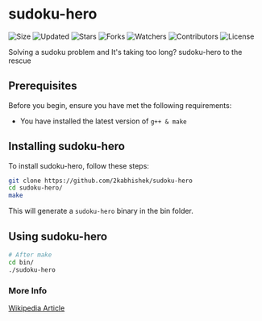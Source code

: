 # sudoku-hero

![Size](https://img.shields.io/github/repo-size/2kabhishek/sudoku-hero?style=plastic&color=0f0&label=Size)
![Updated](https://img.shields.io/github/last-commit/2kabhishek/sudoku-hero?style=plastic&color=f00&label=Updated)
![Stars](https://img.shields.io/github/stars/2kabhishek/sudoku-hero?style=plastic&color=ffc801&label=Stars)
![Forks](https://img.shields.io/github/forks/2kabhishek/sudoku-hero?style=plastic&color=003cff&label=Forks)
![Watchers](https://img.shields.io/github/watchers/2kabhishek/sudoku-hero?style=plastic&color=ff5500&label=Watchers)
![Contributors](https://img.shields.io/github/contributors/2kabhishek/sudoku-hero?style=plastic&color=f0f&label=Contributors)
![License](https://img.shields.io/github/license/2kabhishek/sudoku-hero?style=plastic&color=555&label=License)

Solving a sudoku problem and It's taking too long? sudoku-hero to the rescue

## Prerequisites

Before you begin, ensure you have met the following requirements:

- You have installed the latest version of `g++ & make`

## Installing sudoku-hero

To install sudoku-hero, follow these steps:

```bash
git clone https://github.com/2kabhishek/sudoku-hero
cd sudoku-hero/
make
```

This will generate a `sudoku-hero` binary in the bin folder.

## Using sudoku-hero

```bash
# After make
cd bin/
./sudoku-hero
```

### More Info

[Wikipedia Article](https://en.wikipedia.org/wiki/Sudoku_solving_algorithms#Backtracking)


